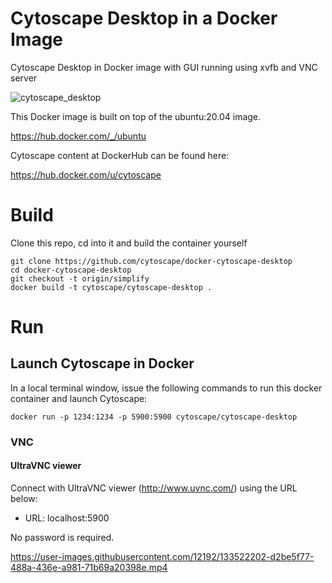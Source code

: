 # Cytoscape Desktop in a Docker Image

Cytoscape Desktop in Docker image with GUI running using xvfb and VNC server

![cytoscape_desktop](cytoscape_desktop.png)

This Docker image is built on top of the ubuntu:20.04 image.

https://hub.docker.com/_/ubuntu

Cytoscape content at DockerHub can be found here:

https://hub.docker.com/u/cytoscape

# Build
Clone this repo, cd into it and build the container yourself
```
git clone https://github.com/cytoscape/docker-cytoscape-desktop
cd docker-cytoscape-desktop
git checkout -t origin/simplify
docker build -t cytoscape/cytoscape-desktop .
```

# Run
## Launch Cytoscape in Docker
In a local terminal window, issue the following commands to run this docker container and launch Cytoscape:
```
docker run -p 1234:1234 -p 5900:5900 cytoscape/cytoscape-desktop
```

### VNC
#### UltraVNC viewer
Connect with UltraVNC viewer (http://www.uvnc.com/) using the URL below:

* URL: localhost:5900

No password is required.

https://user-images.githubusercontent.com/12192/133522202-d2be5f77-488a-436e-a981-71b69a20398e.mp4

